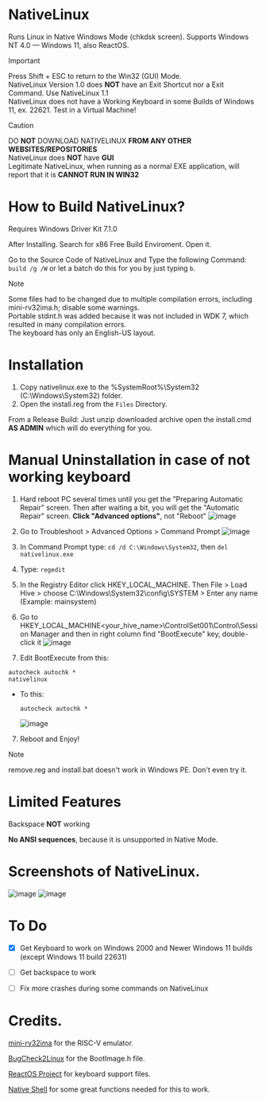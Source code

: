 # NativeLinux

Runs Linux in Native Windows Mode (chkdsk screen). Supports Windows NT 4.0 — Windows 11, also ReactOS.

> [!IMPORTANT]
> Press Shift + ESC to return to the Win32 (GUI) Mode.
> <br /> NativeLinux Version 1.0 does **NOT** have an Exit Shortcut nor a Exit Command. Use NativeLinux 1.1 
> <br /> NativeLinux does not have a Working Keyboard in some Builds of Windows 11, ex. 22621. Test in a Virtual Machine!

> [!CAUTION]
> DO **NOT** DOWNLOAD NATIVELINUX **FROM ANY OTHER WEBSITES/REPOSITORIES**
> <br /> NativeLinux does **NOT** have **GUI**
> <br /> Legitimate NativeLinux, when running as a normal EXE application, will report that it is **CANNOT RUN IN WIN32**




# How to Build NativeLinux?
Requires Windows Driver Kit 7.1.0

After Installing. Search for x86 Free Build Enviroment. Open it.

Go to the Source Code of NativeLinux and Type the following Command: `build /g /W` or let a batch do this for you by just typing `b`.

> [!NOTE]
> Some files had to be changed due to multiple compilation errors, including mini-rv32ima.h; disable some warnings.
> <br />Portable stdint.h was added because it was not included in WDK 7, which resulted in many compilation errors.
> <br />The keyboard has only an English-US layout.



# Installation

1. Copy nativelinux.exe to the %SystemRoot%\System32 (C:\Windows\System32) folder.
2. Open the install.reg from the `Files` Directory.

From a Release Build: Just unzip downloaded archive open the install.cmd **AS ADMIN** which will do everything for you.



# Manual Uninstallation in case of not working keyboard

1. Hard reboot PC several times until you get the "Preparing Automatic Repair" screen. Then after waiting a bit, you will get the "Automatic Repair" screen. **Click "Advanced options"**, not "Reboot"
  ![image](https://i.imgur.com/367ZWlG.png)

2. Go to Troubleshoot > Advanced Options > Command Prompt
  ![image](https://i.imgur.com/hI1tMDs.png)

3. In Command Prompt type: `cd /d C:\Windows\System32`, then `del nativelinux.exe`
4. Type: `regedit`
5. In the Registry Editor click HKEY_LOCAL_MACHINE. Then File > Load Hive > choose C:\Windows\System32\config\SYSTEM > Enter any name (Example: mainsystem)
6. Go to HKEY_LOCAL_MACHINE\<your_hive_name>\ControlSet001\Control\Session Manager and then in right column find "BootExecute" key, double-click it
  ![image](https://i.imgur.com/O47nUYW.png?1)

7. Edit BootExecute from this: 
  ```
  autocheck autochk *
  nativelinux

  ```
  
- To this:
  ```
  autocheck autochk *
  
  ```
  ![image](https://i.imgur.com/E6h9FpM.png)

7. Reboot and Enjoy!

> [!NOTE]
> remove.reg and install.bat doesn't work in Windows PE. Don't even try it.



# Limited Features

Backspace **NOT** working

**No ANSI sequences**, because it is unsupported in Native Mode.



# Screenshots of NativeLinux.
![image](https://github.com/LuisYeah1234-hub/NativeLinux/assets/64372171/d9f60038-0219-43ae-aa55-87d9fb8258ee)
![image](https://github.com/LuisYeah1234-hub/NativeLinux/assets/64372171/d4324a79-c9e8-450a-a458-8f183d0a0c0c)



# To Do
  - [X] Get Keyboard to work on Windows 2000 and Newer Windows 11 builds (except Windows 11 build 22631)
  - [ ] Get backspace to work
  - [ ] Fix more crashes during some commands on NativeLinux



# Credits.
[mini-rv32ima](https://github.com/cnlohr/mini-rv32ima) for the RISC-V emulator.

[BugCheck2Linux](https://github.com/NSG650/BugCheck2Linux) for the BootImage.h file.

[ReactOS Project](https://github.com/reactos/reactos) for keyboard support files.

[Native Shell](https://github.com/amdf/NativeShell) for some great functions needed for this to work.

